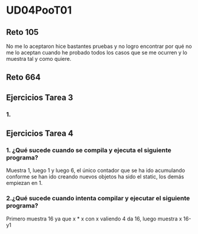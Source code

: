 # UD04PooT01
## Reto 105
No me lo aceptaron hice bastantes pruebas y no logro encontrar por qué no me lo aceptan cuando he probado todos los casos que se me ocurren y lo muestra tal y como quiere.
## Reto 664
## Ejercicios Tarea 3
### 1.
## Ejercicios Tarea 4
### 1. ¿Qué sucede cuando se compila y ejecuta el siguiente programa?
Muestra 1, luego 1 y luego 6, el único contador que se ha ido acumulando conforme se han ido creando nuevos objetos ha sido el static, los demás empiezan en 1.
### 2.¿Qué sucede cuando intenta compilar y ejecutar el siguiente programa? 
Primero muestra 16 ya que x * x con x valiendo 4 da 16, luego muestra x 16-y1

